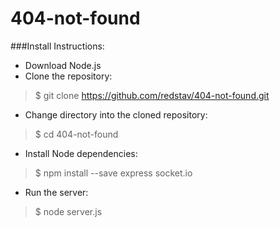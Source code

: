 # 404-not-found

###Install Instructions:
* Download Node.js
* Clone the repository:
> $ git clone https://github.com/redstav/404-not-found.git
* Change directory into the cloned repository:
> $ cd 404-not-found
* Install Node dependencies:
> $ npm install --save express socket.io
* Run the server:
> $ node server.js